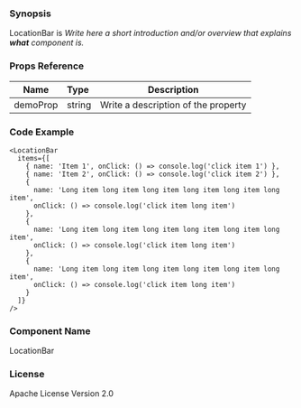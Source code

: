 ### Synopsis

LocationBar is 
*Write here a short introduction and/or overview that explains **what** component is.*

### Props Reference

| Name                           | Type                    | Description                                                 |
| ------------------------------ | :---------------------- | ----------------------------------------------------------- |
| demoProp                       | string                  | Write a description of the property                         |

### Code Example

```
<LocationBar 
  items={[
    { name: 'Item 1', onClick: () => console.log('click item 1') },
    { name: 'Item 2', onClick: () => console.log('click item 2') },
    { 
      name: 'Long item long item long item long item long item long item', 
      onClick: () => console.log('click item long item')
    },
    { 
      name: 'Long item long item long item long item long item long item', 
      onClick: () => console.log('click item long item')
    },
    { 
      name: 'Long item long item long item long item long item long item', 
      onClick: () => console.log('click item long item')
    }
  ]}
/>
```

### Component Name

LocationBar

### License

Apache License Version 2.0

